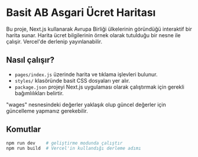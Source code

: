 # Basit AB Asgari Ücret Haritası

Bu proje, Next.js kullanarak Avrupa Birliği ülkelerinin göründüğü interaktif bir harita sunar. Harita ücret bilgilerinin örnek olarak tutulduğu bir nesne ile çalışir. Vercel'de derlenip yayınlanabilir.

## Nasıl çalışır?

- `pages/index.js` üzerinde harita ve tıklama işlevleri bulunur.
- `styles/` klasöründe basit CSS dosyaları yer alır.
- `package.json` projeyi Next.js uygulaması olarak çalıştırmak için gerekli bağımlılıkları belirtir.

"wages" nesnesindeki değerler yaklaşık olup güncel değerler için güncelleme yapmanız gerekebilir.

## Komutlar

```bash
npm run dev    # geliştirme modunda çalıştır
npm run build  # Vercel'in kullandığı derleme adımı
```
